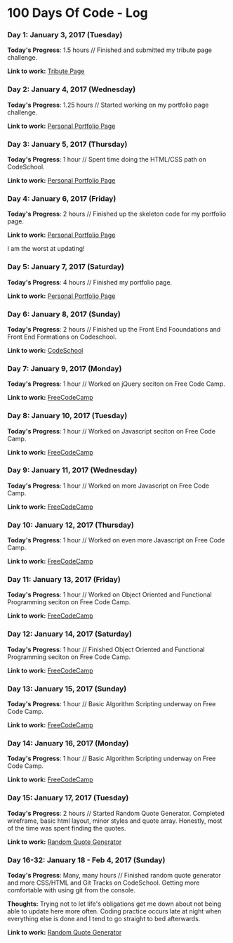 # 100 Days Of Code - Log

### Day 1: January 3, 2017 (Tuesday)

**Today's Progress**: 1.5 hours // Finished and submitted my tribute page challenge.

**Link to work:** [Tribute Page](https://codepen.io/hellionoftroy/pen/yVmBaw)

### Day 2: January 4, 2017 (Wednesday)

**Today's Progress**: 1.25 hours // Started working on my portfolio page challenge. 

**Link to work:** [Personal Portfolio Page](http://codepen.io/hellionoftroy/pen/rjajME)

### Day 3: January 5, 2017 (Thursday)

**Today's Progress**: 1 hour // Spent time doing the HTML/CSS path on CodeSchool.

**Link to work:** [Personal Portfolio Page](http://codepen.io/hellionoftroy/pen/rjajME)

### Day 4: January 6, 2017 (Friday)

**Today's Progress**: 2 hours // Finished up the skeleton code for my portfolio page. 

**Link to work:** [Personal Portfolio Page](http://codepen.io/hellionoftroy/pen/rjajME)

I am the worst at updating!

### Day 5: January 7, 2017 (Saturday)

**Today's Progress**: 4 hours // Finished my portfolio page. 

**Link to work:** [Personal Portfolio Page](http://codepen.io/hellionoftroy/pen/rjajME)

### Day 6: January 8, 2017 (Sunday)

**Today's Progress**: 2 hours // Finished up the Front End Fooundations and Front End Formations on Codeschool. 

**Link to work:** [CodeSchool](https://www.codeschool.com/users/hellionoftroy)

### Day 7: January 9, 2017 (Monday)

**Today's Progress**: 1 hour // Worked on jQuery seciton on Free Code Camp.

**Link to work:** [FreeCodeCamp](https://www.freecodecamp.com/hellionoftroy)

### Day 8: January 10, 2017 (Tuesday)

**Today's Progress**: 1 hour // Worked on Javascript seciton on Free Code Camp.

**Link to work:** [FreeCodeCamp](https://www.freecodecamp.com/hellionoftroy)

### Day 9: January 11, 2017 (Wednesday)

**Today's Progress**: 1 hour // Worked on more Javascript on Free Code Camp.

**Link to work:** [FreeCodeCamp](https://www.freecodecamp.com/hellionoftroy)

### Day 10: January 12, 2017 (Thursday)

**Today's Progress**: 1 hour // Worked on even more Javascript on Free Code Camp.

**Link to work:** [FreeCodeCamp](https://www.freecodecamp.com/hellionoftroy)

### Day 11: January 13, 2017 (Friday)

**Today's Progress**: 1 hour // Worked on Object Oriented and Functional Programming seciton on Free Code Camp.

**Link to work:** [FreeCodeCamp](https://www.freecodecamp.com/hellionoftroy)

### Day 12: January 14, 2017 (Saturday)

**Today's Progress**: 1 hour // Finished Object Oriented and Functional Programming seciton on Free Code Camp.

**Link to work:** [FreeCodeCamp](https://www.freecodecamp.com/hellionoftroy)

### Day 13: January 15, 2017 (Sunday)

**Today's Progress**: 1 hour // Basic Algorithm Scripting underway on Free Code Camp.

**Link to work:** [FreeCodeCamp](https://www.freecodecamp.com/hellionoftroy)

### Day 14: January 16, 2017 (Monday)

**Today's Progress**: 1 hour // Basic Algorithm Scripting underway on Free Code Camp.

**Link to work:** [FreeCodeCamp](https://www.freecodecamp.com/hellionoftroy)

### Day 15: January 17, 2017 (Tuesday)

**Today's Progress**: 2 hours // Started Random Quote Generator. Completed wireframe, basic html layout, minor styles and quote array. Honestly, most of the time was spent finding the quotes. 

**Link to work:** [Random Quote Generator](http://codepen.io/hellionoftroy/pen/dNOaaO)


### Day 16-32: January 18 - Feb 4, 2017 (Sunday)

**Today's Progress**: Many, many hours // Finished random quote generator and more CSS/HTML and Git Tracks on CodeSchool. Getting more comfortable with using git from the console. 

**Thoughts:** Trying not to let life's obligations get me down about not being able to update here more often. Coding practice occurs late at night when everything else is done and I tend to go straight to bed afterwards. 

**Link to work:** [Random Quote Generator](http://codepen.io/hellionoftroy/pen/dNOaaO)


